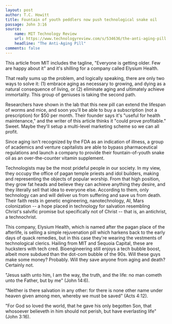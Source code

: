 ```yaml
---
layout: post
author: T.C. Howitt
title: Fountain of youth peddlers now push technological snake oil
passage: John 3:16
source:
    name: MIT Technology Review
    url: https://www.technologyreview.com/s/534636/the-anti-aging-pill
    headline: "The Anti-Aging Pill"
comments: false
---
```


This article from MIT includes the tagline, "Everyone is getting older. Few are happy about it" and it's shilling for a company called Elysium Health.

That really sums up the problem, and logically speaking, there are only two ways to solve it: (1) embrace aging as necessary to growing, and dying as a natural consequence of living, or (2) eliminate aging and ultimately achieve immortality. This group of geniuses is taking the second path.

Researchers have shown in the lab that this new pill can extend the lifespan of worms and mice, and soon you'll be able to buy a subscription (not a prescription) for $50 per month. Their founder says it's "useful for health maintenance," and the writer of this article thinks it "could prove profitable." Sweet. Maybe they'll setup a multi-level marketing scheme so we can all profit.

Since aging isn't recognized by the FDA as an indication of illness, a group of academics and venture capitalists are able to bypass pharmaceutical regulations and launch a company to provide their fountain-of-youth snake oil as an over-the-counter vitamin supplement.

Technologists may be the most prideful people in our society. In my view, they occupy the office of pagan temple priests and idol builders, making and representing the objects of popular worship. From that high position, they grow fat heads and believe they can achieve anything they desire, and they literally sell that idea to everyone else. According to them, only technology can and will deliver us from suffering and save us from death. Their faith rests in genetic engineering, nanotechnology, AI, Mars colonization -- a hope placed in technology for salvation resembling Christ's salvific promise but specifically not of Christ -- that is, an antichrist, a technochrist.

This company, Elysium Health, which is named after the pagan place of the afterlife, is selling a simple rejuvenation pill which harkens back to the early days of quack remedies, but in this case they're wearing the vestments of technological clerics. Hailing from MIT and Sequoia Capital, these are hucksters with tech cred. Bioengineering still enjoys a tech bubble boost, albeit more subdued than the dot-com bubble of the 90s. Will these guys make some money? Probably. Will they save anyone from aging and death? Certainly not.

"Jesus saith unto him, I am the way, the truth, and the life: no man cometh unto the Father, but by me" (John 14:6).

"Neither is there salvation in any other: for there is none other name under heaven given among men, whereby we must be saved" (Acts 4:12).

"For God so loved the world, that he gave his only begotten Son, that whosoever believeth in him should not perish, but have everlasting life" (John 3:16).
